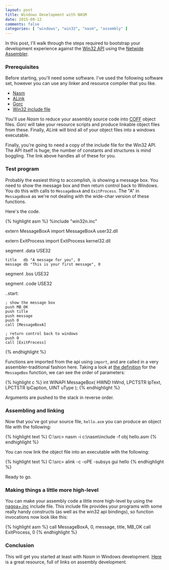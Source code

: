 ```yaml
---
layout: post
title: Windows Development with NASM
date: 2015-09-12
comments: false
categories: [ "windows", "win32", "nasm", "assembly" ]
---
```


In this post, I'll walk through the steps required to bootstrap your development experience against the [Win32 API](https://msdn.microsoft.com/en-us/library/windows/desktop/ff818516%28v=vs.85%29.aspx) using the [Netwide Assembler](http://www.nasm.us/).

### Prerequisites

Before starting, you'll need some software. I've used the following software set, however you can use any linker and resource compiler that you like.

* [Nasm](http://www.nasm.us/)
* [ALink](http://alink.sourceforge.net/)
* [Gorc](http://www.godevtool.com/)
* [Win32 include file](ftp://ftp.szif.hu/pub/demos/tool/w32nasm.zip)

You'll use *Nasm* to reduce your assembly source code into [COFF](https://support.microsoft.com/en-us/kb/121460) object files. *Gorc* will take your resource scripts and produce linkable object files from these. Finally, *ALink* will bind all of your object files into a windows executable.

Finally, you're going to need a copy of the include file for the Win32 API. The API itself is huge; the number of constants and structures is mind boggling. The link above handles all of these for you.

### Test program

Probably the easiest thing to accomplish, is showing a message box. You need to show the message box and then return control back to Windows. You do this with calls to `MessageBoxA` and `ExitProcess`. The "A" in `MessageBoxA` as we're not dealing with the wide-char version of these functions.

Here's the code.

{% highlight asm %}
%include "win32n.inc"

extern MessageBoxA
import MessageBoxA user32.dll

extern ExitProcess
import ExitProcess kernel32.dll

segment .data USE32

	title	db "A message for you", 0
	message db "This is your first message", 0

segment	.bss USE32

segment .code USE32

..start:

	; show the message box
	push MB_OK
	push title
	push message
	push 0
	call [MessageBoxA]

	; return control back to windows
	push 0
	call [ExitProcess]
{% endhighlight %}

Functions are imported from the api using `import`, and are called in a very assembler-traditional fashion here. Taking a look at [the definition](https://msdn.microsoft.com/en-us/library/windows/desktop/ms645505%28v=vs.85%29.aspx) for the `MessageBox` function, we can see the order of parameters:

{% highlight c %}
int WINAPI MessageBox(
  HWND    hWnd,
  LPCTSTR lpText,
  LPCTSTR lpCaption,
  UINT    uType
);
{% endhighlight %} 

Arguments are pushed to the stack in reverse order.

### Assembling and linking

Now that you've got your source file, `hello.asm` you can produce an object file with the following:

{% highlight text %}
C:\src> nasm -i c:\nasm\include -f obj hello.asm
{% endhighlight %}

You can now link the object file into an executable with the following:

{% highlight text %}
C:\src> alink -c -oPE -subsys gui hello
{% endhighlight %}

Ready to go.

### Making things a little more high-level

You can make your assembly code a little more high-level by using the [nagoa+.inc](http://mathimaaran.angelfire.com/nagoa.zip) include file. This include file provides your programs with some really handy constructs (as well as the win32 api bindings), so function invocations now look like this:

{% highlight asm %}
call MessageBoxA, 0, message, title, MB_OK
call ExitProcess, 0
{% endhighlight %}

### Conclusion

This will get you started at least with *Nasm* in Windows development. [Here](http://rs1.szif.hu/~tomcat/win32/) is a great resource, full of links on assembly development.
